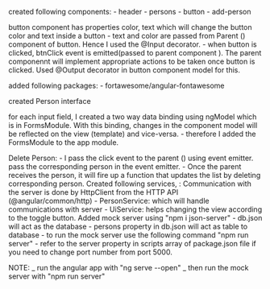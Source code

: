 created following components: - header - persons - button - add-person

button component has properties color, text which will change the button color and text inside a button - text and color are passed from Parent (<app-header>) component of button. Hence I used the @Input decorator. - when button is clicked, btnClick event is emitted(passed to parent component <app-header>). The parent componennt
will implement appropriate actions to be taken once button is clicked. Used @Output decorator in button
component model for this.

added following packages: - fortawesome/angular-fontawesome

created Person interface

for each input field, I created a two way data binding using ngModel which is in FormsModule.
With this binding, changes in the component model will be reflected on the view (template) and vice-versa. - therefore I added the FormsModule to the app module.

Delete Person: - I pass the click event to the parent (<app-persons>) using event emitter. pass the corresponding person in the event emitter. - Once the parent receives the person, it will fire up a function that updates the list by deleting corresponding person.
Created following services, :
Communication with the server is done by HttpClient from the HTTP API (@angular/common/http) - PersonService: which will handle communications with server - UiService: helps changing the view according to the toggle button.
Added mock server using "npm i json-server" - db.json will act as the database - persons property in db.json will act as table to database - to run the mock server use the following command "npm run server" - refer to the server property in scripts array of package.json file
if you need to change port number from port 5000.

NOTE:
_ run the angular app with "ng serve --open"
_ then run the mock server with "npm run server"
